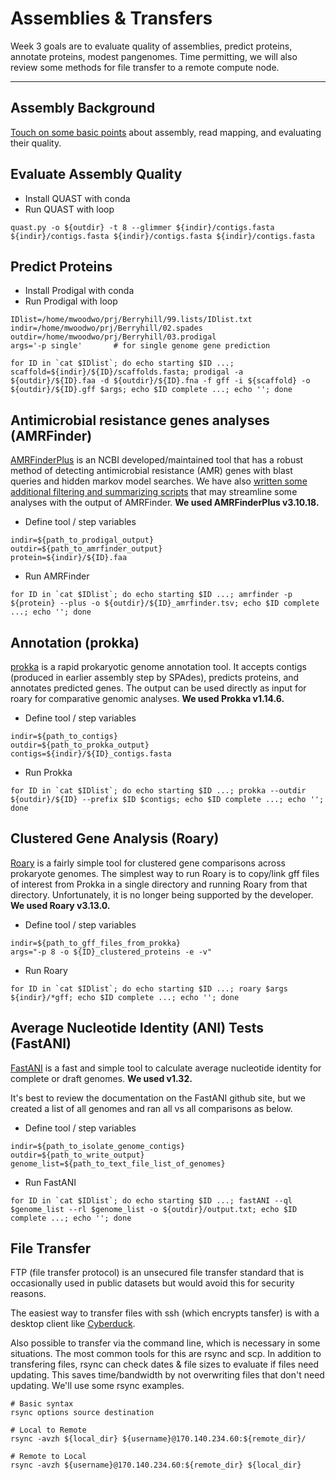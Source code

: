 # Assemblies & Transfers

Week 3 goals are to evaluate quality of assemblies, predict proteins, annotate proteins, modest pangenomes. Time permitting, we will also review some methods for file transfer to a remote compute node.

---

## Assembly Background

[Touch on some basic points](AssemblyBackground.pptx) about assembly, read mapping, and evaluating their quality.

## Evaluate Assembly Quality

- Install QUAST with conda
- Run QUAST with loop

``` console
quast.py -o ${outdir} -t 8 --glimmer ${indir}/contigs.fasta ${indir}/contigs.fasta ${indir}/contigs.fasta ${indir}/contigs.fasta 
```

## Predict Proteins

- Install Prodigal with conda
- Run Prodigal with loop

``` console
IDlist=/home/mwoodwo/prj/Berryhill/99.lists/IDlist.txt
indir=/home/mwoodwo/prj/Berryhill/02.spades
outdir=/home/mwoodwo/prj/Berryhill/03.prodigal
args='-p single'       # for single genome gene prediction

for ID in `cat $IDlist`; do echo starting $ID ...; scaffold=${indir}/${ID}/scaffolds.fasta; prodigal -a ${outdir}/${ID}.faa -d ${outdir}/${ID}.fna -f gff -i ${scaffold} -o ${outdir}/${ID}.gff $args; echo $ID complete ...; echo ''; done
```

## Antimicrobial resistance genes analyses (AMRFinder)
[AMRFinderPlus](https://github.com/ncbi/amr) is an NCBI developed/maintained tool that has a robust method of detecting antimicrobial resistance (AMR) genes with blast queries and hidden markov model searches. We have also [written some additional filtering and summarizing scripts](https://github.com/michaelwoodworth/AMRFinder_scripts) that may streamline some analyses with the output of AMRFinder. **We used AMRFinderPlus v3.10.18.**

- Define tool / step variables
```console
indir=${path_to_prodigal_output}
outdir=${path_to_amrfinder_output}
protein=${indir}/${ID}.faa
```

- Run AMRFinder
```console
for ID in `cat $IDlist`; do echo starting $ID ...; amrfinder -p ${protein} --plus -o ${outdir}/${ID}_amrfinder.tsv; echo $ID complete ...; echo ''; done
```

## Annotation (prokka)
[prokka](https://github.com/tseemann/prokka) is a rapid prokaryotic genome annotation tool. It accepts contigs (produced in earlier assembly step by SPAdes), predicts proteins, and annotates predicted genes. The output can be used directly as input for roary for comparative genomic analyses. **We used Prokka v1.14.6.**

- Define tool / step variables
```console
indir=${path_to_contigs}
outdir=${path_to_prokka_output}
contigs=${indir}/${ID}_contigs.fasta
```

- Run Prokka
```console
for ID in `cat $IDlist`; do echo starting $ID ...; prokka --outdir ${outdir}/${ID} --prefix $ID $contigs; echo $ID complete ...; echo ''; done
```

## Clustered Gene Analysis (Roary)
[Roary](https://github.com/sanger-pathogens/Roary) is a fairly simple tool for clustered gene comparisons across prokaryote genomes. The simplest way to run Roary is to copy/link gff files of interest from Prokka in a single directory and running Roary from that directory. Unfortunately, it is no longer being supported by the developer. **We used Roary v3.13.0.**

- Define tool / step variables
```console
indir=${path_to_gff_files_from_prokka}
args="-p 8 -o ${ID}_clustered_proteins -e -v"
```

- Run Roary
```console
for ID in `cat $IDlist`; do echo starting $ID ...; roary $args ${indir}/*gff; echo $ID complete ...; echo ''; done
```

## Average Nucleotide Identity (ANI) Tests (FastANI)
[FastANI](https://github.com/ParBLiSS/FastANI) is a fast and simple tool to calculate average nucleotide identity for complete or draft genomes. **We used v1.32.**

It's best to review the documentation on the FastANI github site, but we created a list of all genomes and ran all vs all comparisons as below.

- Define tool / step variables
```console
indir=${path_to_isolate_genome_contigs}
outdir=${path_to_write_output}
genome_list=${path_to_text_file_list_of_genomes}
```

- Run FastANI
```console
for ID in `cat $IDlist`; do echo starting $ID ...; fastANI --ql $genome_list --rl $genome_list -o ${outdir}/output.txt; echo $ID complete ...; echo ''; done
```

## File Transfer

FTP (file transfer protocol) is an unsecured file transfer standard that is occasionally used in public datasets but would avoid this for security reasons.

The easiest way to transfer files with ssh (which encrypts tansfer) is with a desktop client like [Cyberduck](https://cyberduck.io/download/).

Also possible to transfer via the command line, which is necessary in some situations. The most common tools for this are rsync and scp. In addition to transfering files, rsync can check dates & file sizes to evaluate if files need updating. This saves time/bandwidth by not overwriting files that don't need updating. We'll use some rsync examples.

``` console
# Basic syntax
rsync options source destination

# Local to Remote
rsync -avzh ${local_dir} ${username}@170.140.234.60:${remote_dir}/

# Remote to Local
rsync -avzh ${username}@170.140.234.60:${remote_dir} ${local_dir}
```
